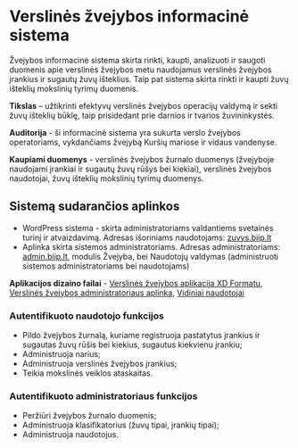 # Verslinės žvejybos informacinė sistema
Žvejybos informacinė sistema skirta rinkti, kaupti, analizuoti ir saugoti duomenis apie verslinės žvejybos metu naudojamus verslinės žvejybos įrankius ir sugautų žuvų išteklius. Taip pat sistema skirta rinkti ir kaupti žuvų išteklių mokslinių tyrimų duomenis.

**Tikslas** – užtikrinti efektyvų verslinės žvejybos operacijų valdymą ir sekti žuvų išteklių būklę, taip prisidedant prie darnios ir tvarios žuvininkystės.

**Auditorija** - ši informacinė sistema yra sukurta verslo žvejybos operatoriams, vykdančiams žvejybą Kuršių mariose ir vidaus vandenyse.

**Kaupiami duomenys** - verslinės žvejybos žurnalo duomenys (žvejyboje naudojami įrankiai ir sugautų žuvų rūšys bei kiekiai), verslinės žvejybos naudotojai, žuvų išteklių mokslinių tyrimų duomenys.

## Sistemą sudarančios aplinkos

- WordPress sistema - skirta administratoriams valdantiems svetainės turinį ir atvaizdavimą. Adresas išoriniams naudotojams: [zuvys.biip.lt](https://zuvys.biip.lt)
- Aplinka skirta sistemos administratoriams. Adresas administratoriams: [admin.biip.lt](https://admin.biip.lt), modulis Žvejyba, bei Naudotojų valdymas (administruoti sistemos administratoriams bei naudotojams)

**Aplikacijos dizaino failai** - [Verslinės žvejybos aplikacija XD Formatu](design/Žvejyba-newversion.xd), [Verslinės žvejybos administratoriaus aplinka](design/Žvejyba%20-%20ADMIN.xd), [Vidiniai naudotojai](design/Vidiniai%20naudotojai.xd)

### Autentifikuoto naudotojo funkcijos

- Pildo žvejybos žurnalą, kuriame registruoja pastatytus įrankius ir sugautas žuvų rūšis bei kiekius, sugautus kiekvienu įrankiu;
- Administruoja narius;
- Administruoja verslinės žvejybos įrankius;
- Teikia mokslinės veiklos ataskaitas.

### Autentifikuoto administratoriaus funkcijos

- Peržiūri žvejybos žurnalo duomenis;
- Administruoja klasifikatorius (žuvų tipai, įrankių tipai);
- Administruoja naudotojus.

